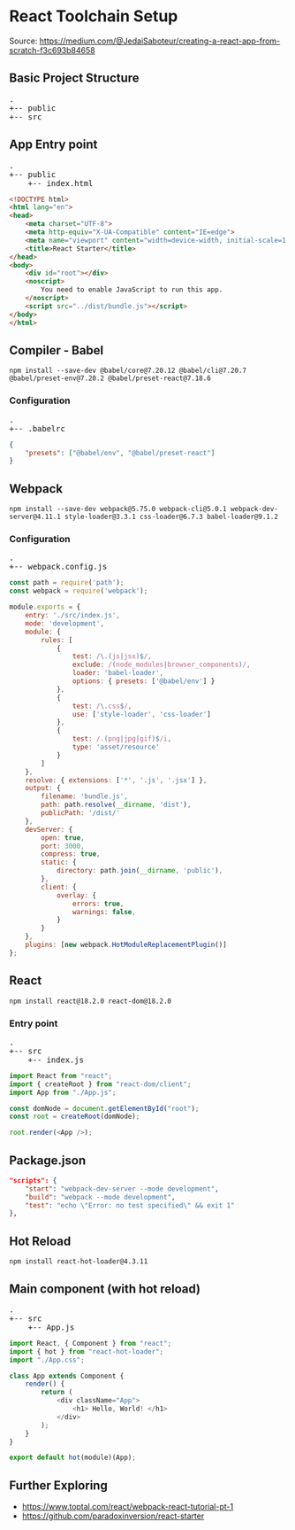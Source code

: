 # React Toolchain Setup

Source: https://medium.com/@JedaiSaboteur/creating-a-react-app-from-scratch-f3c693b84658

## Basic Project Structure

<pre>
.
+-- public
+-- src
</pre>

## App Entry point

<pre>
.
+-- public
    +-- index.html
</pre>

```html
<!DOCTYPE html>
<html lang="en">
<head>
    <meta charset="UTF-8">
    <meta http-equiv="X-UA-Compatible" content="IE=edge">
    <meta name="viewport" content="width=device-width, initial-scale=1.0, shrink-to-fit=no">
    <title>React Starter</title>
</head>
<body>
    <div id="root"></div>
    <noscript>
        You need to enable JavaScript to run this app.
    </noscript>
    <script src="../dist/bundle.js"></script>
</body>
</html>

```

## Compiler - Babel

```shell
npm install --save-dev @babel/core@7.20.12 @babel/cli@7.20.7 @babel/preset-env@7.20.2 @babel/preset-react@7.18.6
```

### Configuration

<pre>
.
+-- .babelrc
</pre>

```json
{
    "presets": ["@babel/env", "@babel/preset-react"]
}
```

## Webpack

```shell
npm install --save-dev webpack@5.75.0 webpack-cli@5.0.1 webpack-dev-server@4.11.1 style-loader@3.3.1 css-loader@6.7.3 babel-loader@9.1.2
```

### Configuration

<pre>
.
+-- webpack.config.js
</pre>

```js
const path = require('path');
const webpack = require('webpack');

module.exports = {
    entry: './src/index.js',
    mode: 'development',
    module: {
        rules: [
            {
                test: /\.(js|jsx)$/,
                exclude: /(node_modules|browser_components)/,
                loader: 'babel-loader',
                options: { presets: ['@babel/env'] }
            },
            {
                test: /\.css$/,
                use: ['style-loader', 'css-loader']
            },
            {
                test: /.(png|jpg|gif)$/i,
                type: 'asset/resource'
            }
        ]
    },
    resolve: { extensions: ['*', '.js', '.jsx'] },
    output: {
        filename: 'bundle.js',
        path: path.resolve(__dirname, 'dist'),
        publicPath: '/dist/'
    },
    devServer: {
        open: true,
        port: 3000,
        compress: true,
        static: {
            directory: path.join(__dirname, 'public'),
        },
        client: {
            overlay: {
                errors: true,
                warnings: false,
            }
        }
    },
    plugins: [new webpack.HotModuleReplacementPlugin()]
};
```

## React

```shell
npm install react@18.2.0 react-dom@18.2.0
```

### Entry point

<pre>
.
+-- src
    +-- index.js
</pre>

```js
import React from "react";
import { createRoot } from "react-dom/client";
import App from "./App.js";

const domNode = document.getElementById("root");
const root = createRoot(domNode);

root.render(<App />);
```

## Package.json

```json
"scripts": {
    "start": "webpack-dev-server --mode development",
    "build": "webpack --mode development",
    "test": "echo \"Error: no test specified\" && exit 1"
},
```

## Hot Reload

```shell
npm install react-hot-loader@4.3.11
```

## Main component (with hot reload)

<pre>
.
+-- src
    +-- App.js
</pre>

```js
import React, { Component } from "react";
import { hot } from "react-hot-loader";
import "./App.css";

class App extends Component {
    render() {
        return (
            <div className="App">
                <h1> Hello, World! </h1>
            </div>
        );
    }
}

export default hot(module)(App);
```

## Further Exploring

- https://www.toptal.com/react/webpack-react-tutorial-pt-1
- https://github.com/paradoxinversion/react-starter

